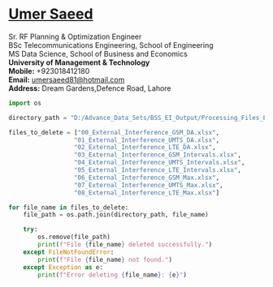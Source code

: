 #  [Umer Saeed](https://www.linkedin.com/in/engumersaeed/)
Sr. RF Planning & Optimization Engineer<br>
BSc Telecommunications Engineering, School of Engineering<br>
MS Data Science, School of Business and Economics<br>
**University of Management & Technology**<br>
**Mobile:**     +923018412180<br>
**Email:**  umersaeed81@hotmail.com<br>
**Address:** Dream Gardens,Defence Road, Lahore<br>


```python
import os

directory_path = "D:/Advance_Data_Sets/BSS_EI_Output/Processing_Files_EI"

files_to_delete = ["00_External_Interference_GSM_DA.xlsx", 
                  "01_External_Interference_UMTS_DA.xlsx",
                  "02_External_Interference_LTE_DA.xlsx",
                  "03_External_Interference_GSM_Intervals.xlsx",
                  "04_External_Interference_UMTS_Intervals.xlsx",
                  "05_External_Interference_LTE_Intervals.xlsx",
                  "06_External_Interference_GSM_Max.xlsx",
                  "07_External_Interference_UMTS_Max.xlsx",
                  "08_External_Interference_LTE_Max.xlsx"]

for file_name in files_to_delete:
    file_path = os.path.join(directory_path, file_name)

    try:
        os.remove(file_path)
        print(f"File {file_name} deleted successfully.")
    except FileNotFoundError:
        print(f"File {file_name} not found.")
    except Exception as e:
        print(f"Error deleting {file_name}: {e}")
```
